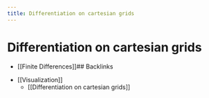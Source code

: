 ```yaml
---
title: Differentiation on cartesian grids
---
```


# Differentiation on cartesian grids
- [[Finite Differences]]## Backlinks
* [[Visualization]]
	* [[Differentiation on cartesian grids]]

